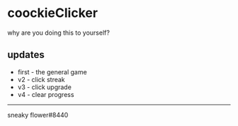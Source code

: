 # coockieClicker
why are you doing this to yourself?


## updates
* first - the general game
* v2 - click streak
* v3 - click upgrade
* v4 - clear progress
---
sneaky flower#8440